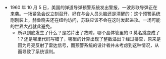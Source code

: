 - 1960 年 10 月 5 日，美国的弹道导弹预警系统发出警报，一波苏联导弹正在来袭。一场紧急会议立刻召开，好在与会人员头脑还是清醒的：这个预警系统刚刚装上，赫鲁晓夫还在纽约访问，苏联应该不会在这时发起进攻。一场可能的世界大战就此避免。
	- 所以到底发生了什么？是芯片出了故障，哪个晶体管里的 0 莫名跳变成了 1？还是哪里代码写错了，哪里的计算出现了整数溢出？经过排查，原来是因为月亮反射了雷达信号，而预警系统的设计者并未考虑到这种情况，从而导致了系统误判。
